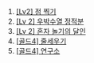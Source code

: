 1. [[Lv2] 점 찍기](https://school.programmers.co.kr/learn/courses/30/lessons/140107)
2. [[Lv 2] 우박수열 정적분](https://school.programmers.co.kr/learn/courses/30/lessons/134239)
3. [[Lv 2] 혼자 놀기의 달인](https://school.programmers.co.kr/learn/courses/30/lessons/131130)
4. [[골드4] 줄세우기](https://www.acmicpc.net/problem/2631)
5. [[골드4] 연구소](https://www.acmicpc.net/problem/14502)
